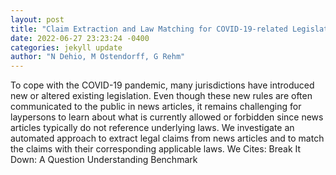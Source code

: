 ```yaml
--- 
layout: post 
title: "Claim Extraction and Law Matching for COVID-19-related Legislation" 
date: 2022-06-27 23:23:24 -0400 
categories: jekyll update 
author: "N Dehio, M Ostendorff, G Rehm" 
--- 
```

To cope with the COVID-19 pandemic, many jurisdictions have introduced new or altered existing legislation. Even though these new rules are often communicated to the public in news articles, it remains challenging for laypersons to learn about what is currently allowed or forbidden since news articles typically do not reference underlying laws. We investigate an automated approach to extract legal claims from news articles and to match the claims with their corresponding applicable laws. We Cites: Break It Down: A Question Understanding Benchmark